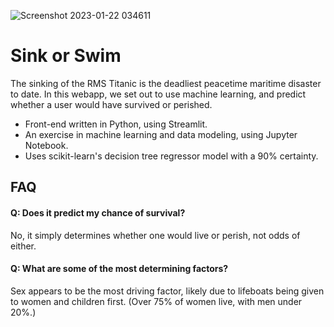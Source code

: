 ![Screenshot 2023-01-22 034611](https://user-images.githubusercontent.com/47122570/213909997-7c79687b-8de3-4680-91e7-ba2c9adec909.png)

# Sink or Swim

The sinking of the RMS Titanic is the deadliest peacetime maritime disaster to date. In this webapp, we set out to use machine learning, and predict whether a user would have survived or perished.

* Front-end written in Python, using Streamlit.
* An exercise in machine learning and data modeling, using Jupyter Notebook.
* Uses scikit-learn's decision tree regressor model with a 90% certainty.


## FAQ

#### Q: Does it predict my chance of survival?

No, it simply determines whether one would live or perish, not odds of either.

#### Q: What are some of the most determining factors?

Sex appears to be the most driving factor, likely due to lifeboats being given to women and children first. (Over 75% of women live, with men under 20%.)
